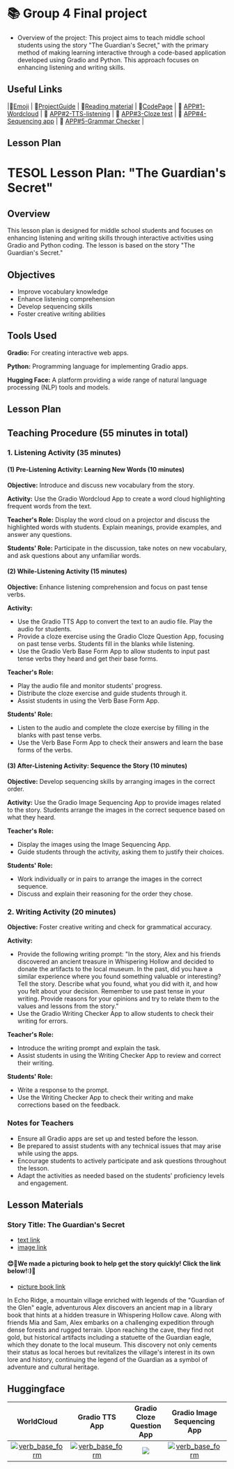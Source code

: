 # 📚 Group 4 Final project 
+ Overview of the project: This project aims to teach middle school students using the story "The Guardian's Secret," with the primary method of making learning interactive through a code-based application developed using Gradio and Python. This approach focuses on enhancing listening and writing skills.

## Useful Links
|💠[Emoji](https://gist.github.com/rxaviers/7360908) | 💠[ProjectGuide](https://github.com/MK316/Spring2024/blob/main/DLTESOL/project/README.md) | 💠[Reading material](https://raw.githubusercontent.com/MK316/Spring2024/main/DLTESOL/project/story02.txt) | 💠[CodePage](https://github.com/ShieldEdu/G4-finalproject/blob/main/FPG04.ipynb) | 💠 [APP#1-Wordcloud](https://huggingface.co/spaces/teatwots/wordcloud) | 💠 [APP#2-TTS-listening](https://huggingface.co/spaces/englissi/gstesolfinallistening) | 💠 [APP#3-Cloze test](https://huggingface.co/spaces/englissi/gstesolclozetest) | 💠 [APP#4-Sequencing app](https://huggingface.co/spaces/teatwots/sequencing) | 💠 [APP#5-Grammar Checker](https://huggingface.co/spaces/teatwots/grammarchecking)  | 

## Lesson Plan

# TESOL Lesson Plan: "The Guardian's Secret"

## Overview
This lesson plan is designed for middle school students and focuses on enhancing listening and writing skills through interactive activities using Gradio and Python coding. The lesson is based on the story "The Guardian's Secret."

## Objectives
- Improve vocabulary knowledge
- Enhance listening comprehension
- Develop sequencing skills
- Foster creative writing abilities

## Tools Used

**Gradio:** For creating interactive web apps.

**Python:** Programming language for implementing Gradio apps.

**Hugging Face:** A platform providing a wide range of natural language processing (NLP) tools and models.

## Lesson Plan

## Teaching Procedure (55 minutes in total)

### 1. Listening Activity (35 minutes)

#### (1) Pre-Listening Activity: Learning New Words (10 minutes)

**Objective:** Introduce and discuss new vocabulary from the story.

**Activity:** Use the Gradio Wordcloud App to create a word cloud highlighting frequent words from the text.

**Teacher's Role:** Display the word cloud on a projector and discuss the highlighted words with students. Explain meanings, provide examples, and answer any questions.

**Students' Role:** Participate in the discussion, take notes on new vocabulary, and ask questions about any unfamiliar words.

#### (2) While-Listening Activity (15 minutes)

**Objective:** Enhance listening comprehension and focus on past tense verbs.

**Activity:**
- Use the Gradio TTS App to convert the text to an audio file. Play the audio for students.
- Provide a cloze exercise using the Gradio Cloze Question App, focusing on past tense verbs. Students fill in the blanks while listening.
- Use the Gradio Verb Base Form App to allow students to input past tense verbs they heard and get their base forms.

**Teacher's Role:**
- Play the audio file and monitor students' progress.
- Distribute the cloze exercise and guide students through it.
- Assist students in using the Verb Base Form App.

**Students' Role:**
- Listen to the audio and complete the cloze exercise by filling in the blanks with past tense verbs.
- Use the Verb Base Form App to check their answers and learn the base forms of the verbs.

#### (3) After-Listening Activity: Sequence the Story (10 minutes)

**Objective:** Develop sequencing skills by arranging images in the correct order.

**Activity:** Use the Gradio Image Sequencing App to provide images related to the story. Students arrange the images in the correct sequence based on what they heard.

**Teacher's Role:**
- Display the images using the Image Sequencing App.
- Guide students through the activity, asking them to justify their choices.

**Students' Role:**
- Work individually or in pairs to arrange the images in the correct sequence.
- Discuss and explain their reasoning for the order they chose.

### 2. Writing Activity (20 minutes)

**Objective:** Foster creative writing and check for grammatical accuracy.

**Activity:**
- Provide the following writing prompt: "In the story, Alex and his friends discovered an ancient treasure in Whispering Hollow and decided to donate the artifacts to the local museum. In the past, did you have a similar experience where you found something valuable or interesting? Tell the story. Describe what you found, what you did with it, and how you felt about your decision. Remember to use past tense in your writing. Provide reasons for your opinions and try to relate them to the values and lessons from the story."
- Use the Gradio Writing Checker App to allow students to check their writing for errors.

**Teacher's Role:**
- Introduce the writing prompt and explain the task.
- Assist students in using the Writing Checker App to review and correct their writing.

**Students' Role:**
- Write a response to the prompt.
- Use the Writing Checker App to check their writing and make corrections based on the feedback.

### Notes for Teachers

- Ensure all Gradio apps are set up and tested before the lesson.
- Be prepared to assist students with any technical issues that may arise while using the apps.
- Encourage students to actively participate and ask questions throughout the lesson.
- Adapt the activities as needed based on the students' proficiency levels and engagement.

## Lesson Materials

### Story Title: The Guardian's Secret 
+ [text link](https://raw.githubusercontent.com/MK316/Spring2024/main/DLTESOL/project/story02.txt)
+ [image link](https://github.com/MK316/Spring2024/blob/main/DLTESOL/project/Story02.png)

#### :blush::blue_book:We made a picturing book to help get the story quickly! Click the link below!:)📙
+ [picture book link](https://www.childbook.ai/book/s/the-guardians-secret-spgd)

**<Synopsis>**
In Echo Ridge, a mountain village enriched with legends of the "Guardian of the Glen" eagle, adventurous Alex discovers an ancient map in a library book that hints at a hidden treasure in Whispering Hollow cave. Along with friends Mia and Sam, Alex embarks on a challenging expedition through dense forests and rugged terrain. Upon reaching the cave, they find not gold, but historical artifacts including a statuette of the Guardian eagle, which they donate to the local museum. This discovery not only cements their status as local heroes but revitalizes the village's interest in its own lore and history, continuing the legend of the Guardian as a symbol of adventure and cultural heritage.


## Huggingface

<div align=center>
   
|WorldCloud|Gradio TTS App|Gradio Cloze Question App|Gradio Image Sequencing App|Gradio Writing Checker App|
|:--:|:--:|:--:|:--:|:--:|
|<a href="https://huggingface.co/spaces/teatwots/wordcloud"> <img src="https://github.com/ShieldEdu/G4-finalproject/assets/162398654/a709a04d-1dd2-4bb8-acf1-9e33d6128b37" alt="verb_base_form"> </a>|<a href="https://huggingface.co/spaces/englissi/gstesolfinallistening"> <img src="https://github.com/ShieldEdu/G4-finalproject/assets/162398654/96698e68-6fd7-4dc6-8841-4c713b788d26" alt="verb_base_form"> </a>|<a href="https://huggingface.co/spaces/englissi/gstesolclozetest"> <img src="https://github.com/ShieldEdu/G4-finalproject/assets/162398654/841c64f1-57a8-426d-b0ec-30ab309e41d7"> </a>|<a href="https://huggingface.co/spaces/teatwots/sequencing"> <img src="https://github.com/ShieldEdu/G4-finalproject/assets/162398654/cd47533c-5cf3-4eb1-8785-e41ad8d5b6c7" alt="verb_base_form"> </a>|<a href="https://huggingface.co/spaces/teatwots/grammarchecking"> <img src="https://github.com/ShieldEdu/G4-finalproject/assets/162398654/9a3f7623-7b8d-43af-bfc4-ab4da888bc54" alt="verb_base_form"> </a>|
</div>

